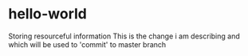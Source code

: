 # hello-world
Storing resourceful information
This is the change i am describing and which will be used to 'commit' to master branch
